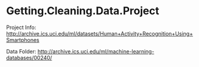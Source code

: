 # Getting.Cleaning.Data.Project

Project Info:
http://archive.ics.uci.edu/ml/datasets/Human+Activity+Recognition+Using+Smartphones

Data Folder:
http://archive.ics.uci.edu/ml/machine-learning-databases/00240/
